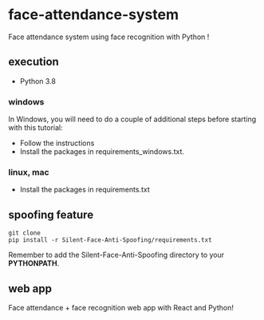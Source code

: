 # face-attendance-system

Face attendance system using face recognition with Python !


## execution

- Python 3.8

### windows

In Windows, you will need to do a couple of additional steps before starting with this tutorial:
- Follow the instructions 
- Install the packages in requirements_windows.txt.

### linux, mac

- Install the packages in requirements.txt

## spoofing feature

    git clone 
    pip install -r Silent-Face-Anti-Spoofing/requirements.txt

Remember to add the Silent-Face-Anti-Spoofing directory to your **PYTHONPATH**.

## web app

Face attendance + face recognition web app with React and Python!




